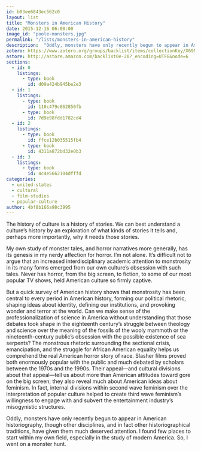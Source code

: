 ```yaml
---
id: b03ee6843ec562c0
layout: list
title: "Monsters in American History"
date: 2015-12-16 06:00:00
image_id: "poole-monsters.jpg"
permalink: "/lists/monsters-in-american-history"
description:  "Oddly, monsters have only recently begun to appear in American historiography, though other disciplines, and in fact other historiographical traditions, have given them much deserved attention. I found few places to start within my own field, especially in the study of modern America. So, I went on a monster hunt."
zotero: https://www.zotero.org/groups/backlist/items/collectionKey/X69NZXH5
astore: http://astore.amazon.com/backlist0e-20?_encoding=UTF8&node=6
sections: 
  - id: 0
    listings:
      - type: book
        id: d09a424b945be2e3
  - id: 1
    listings:
      - type: book
        id: 110c479c862850fb
      - type: book
        id: 7d9e98fdd1782cd4
  - id: 2
    listings:
      - type: book
        id: ffce12b035515fb4
      - type: book
        id: 4311a872bd32e0b3
  - id: 3
    listings:
      - type: book
        id: 4c4e5662104dfffd
categories:
  - united-states
  - cultural
  - film-studies
  - popular-culture
author: 4bf8b166a98c3995
---
```

The history of culture is a history of stories. We can best understand a culture’s history by an exploration of what kinds of stories it tells and, perhaps more importantly, why it needs those stories.

My own study of monster tales, and horror narratives more generally, has its genesis in my nerdy affection for horror. I’m not alone.  It’s difficult not to argue that an increased interdisciplinary academic attention to monstrosity in its many forms emerged from our own culture’s obsession with such tales. Never has horror, from the big screen, to fiction, to some of our most popular TV shows, held American culture so firmly captive. 

But a quick survey of American history shows that monstrosity has been central to every period in American history, forming our political rhetoric, shaping ideas about identity, defining our institutions, and provoking wonder and terror at the world. Can we make sense of the professionalization of science in America without understanding that those debates took shape in the eighteenth century’s struggle between theology and science over the meaning of the fossils of the wooly mammoth or the nineteenth-century public’s obsession with the possible existence of sea serpents? The monstrous rhetoric surrounding the sectional crisis, emancipation, and the struggle for African American equality helps us comprehend the real American horror story of race. Slasher films proved both enormously popular with the public and much debated by scholars between the 1970s and the 1990s. Their appeal—and cultural divisions about that appeal—tell us about more than American attitudes toward gore on the big screen; they also reveal much about American ideas about feminism. In fact, internal divisions within second wave feminism over the interpretation of popular culture helped to create third wave feminism’s willingness to engage with and subvert the entertainment industry’s misogynistic structures.

Oddly, monsters have only recently begun to appear in American historiography, though other disciplines, and in fact other historiographical traditions, have given them much deserved attention. I found few places to start within my own field, especially in the study of modern America. So, I went on a monster hunt.
